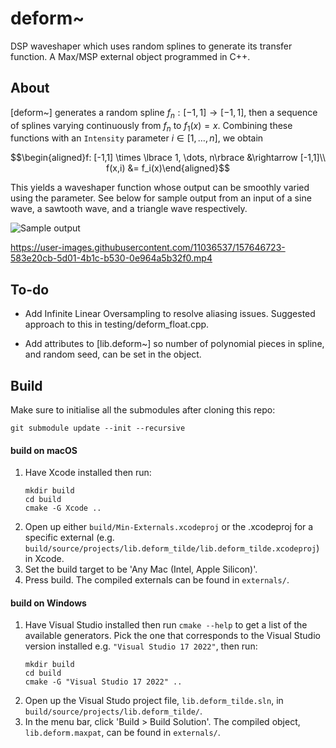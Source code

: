 # deform~

DSP waveshaper which uses random splines to generate its transfer function. A Max/MSP external object programmed in C++.

## About

[deform~] generates a random spline $f_n: [-1,1] \rightarrow [-1,1]$, then a sequence of splines varying continuously from $f_n$ to $f_1(x) = x$. Combining these functions with an `Intensity` parameter $i\in[1,\dots,n]$, we obtain

$$\begin{aligned}f: [-1,1] \times \lbrace 1, \dots, n\rbrace &\rightarrow [-1,1]\\
f(x,i) &= f_i(x)\end{aligned}$$

This yields a waveshaper function whose output can be smoothly varied using the parameter. See below for sample output from an input of a sine wave, a sawtooth wave, and a triangle wave respectively.

![Sample output](https://user-images.githubusercontent.com/11036537/157645129-86b42829-dd46-475b-b6e4-d68513e04169.jpg)

https://user-images.githubusercontent.com/11036537/157646723-583e20cb-5d01-4b1c-b530-0e964a5b32f0.mp4

## To-do

* Add Infinite Linear Oversampling to resolve aliasing issues. Suggested approach to this in testing/deform_float.cpp.

* Add attributes to [lib.deform\~] so number of polynomial pieces in spline, and random seed, can be set in the object.

## Build

Make sure to initialise all the submodules after cloning this repo:

```
git submodule update --init --recursive
```

#### build on macOS

1. Have Xcode installed then run:
	```
	mkdir build
	cd build
	cmake -G Xcode ..
	```
2. Open up either `build/Min-Externals.xcodeproj` or the .xcodeproj for a specific external (e.g. `build/source/projects/lib.deform_tilde/lib.deform_tilde.xcodeproj`) in Xcode.
3. Set the build target to be 'Any Mac (Intel, Apple Silicon)'.
4. Press build. The compiled externals can be found in `externals/`.

#### build on Windows

1. Have Visual Studio installed then run `cmake --help` to get a list of the available generators. Pick the one that corresponds to the Visual Studio version installed e.g. `"Visual Studio 17 2022"`, then run:
	```
	mkdir build
	cd build
	cmake -G "Visual Studio 17 2022" ..
	```
2. Open up the Visual Studo project file, `lib.deform_tilde.sln`, in `build/source/projects/lib.deform_tilde/`.
3. In the menu bar, click 'Build > Build Solution'. The compiled object, `lib.deform.maxpat`, can be found in `externals/`.
